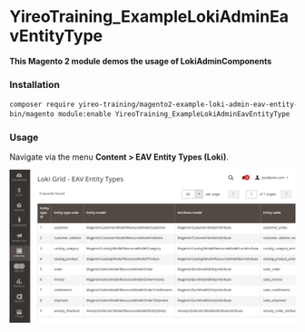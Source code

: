 # YireoTraining_ExampleLokiAdminEavEntityType

**This Magento 2 module demos the usage of LokiAdminComponents**

### Installation
```bash
composer require yireo-training/magento2-example-loki-admin-eav-entity-type@dev
bin/magento module:enable YireoTraining_ExampleLokiAdminEavEntityType
```

### Usage
Navigate via the menu **Content > EAV Entity Types (Loki)**.

![Screenshot of grid in action](loki-admin-grid-eav-entity-types.png)
